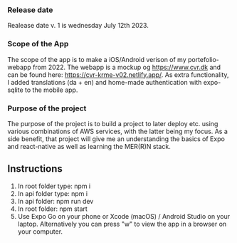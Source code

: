 ### Release date

Realease date v. 1 is wednesday July 12th 2023.

### Scope of the App

The scope of the app is to make a iOS/Android verison of my portefolio-webapp from 2022. The webapp is a mockup og https://www.cvr.dk and can be found here: https://cvr-krme-v02.netlify.app/. As extra functionality, I added translations (da + en) and home-made authentication with expo-sqlite to the mobile app.

### Purpose of the project

The purpose of the project is to build a project to later deploy etc. using various combinations of AWS services, with the latter being my focus. As a side benefit, that project will give me an understanding the basics of Expo and react-native as well as learning the MER(R)N stack.

## Instructions

1. In root folder type: npm i
2. In api folder type: npm i
3. In api folder: npm run dev
4. In root folder: npm start
5. Use Expo Go on your phone or Xcode (macOS) / Android Studio on your laptop. Alternatively you can press "w" to view the app in a browser on your computer.
